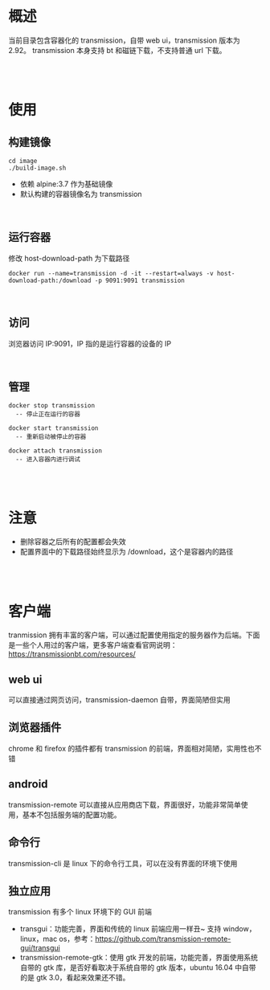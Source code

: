 # 概述
当前目录包含容器化的 transmission，自带 web ui，transmission 版本为 2.92。
transmission 本身支持 bt 和磁链下载，不支持普通 url 下载。


<br>
<br>

# 使用
## 构建镜像
```
cd image
./build-image.sh
```
- 依赖 alpine:3.7 作为基础镜像
- 默认构建的容器镜像名为 transmission

<br>

## 运行容器
修改 host-download-path 为下载路径
```
docker run --name=transmission -d -it --restart=always -v host-download-path:/download -p 9091:9091 transmission
```

<br>

## 访问
浏览器访问 IP:9091，IP 指的是运行容器的设备的 IP

<br>

## 管理
```
docker stop transmission
  -- 停止正在运行的容器
  
docker start transmission
  -- 重新启动被停止的容器
  
docker attach transmission
  -- 进入容器内进行调试
```

<br>
<br>

# 注意

- 删除容器之后所有的配置都会失效
- 配置界面中的下载路径始终显示为 /download，这个是容器内的路径


<br>
<br>

# 客户端
tranmission 拥有丰富的客户端，可以通过配置使用指定的服务器作为后端。下面是一些个人用过的客户端，更多客户端查看官网说明：https://transmissionbt.com/resources/

## web ui
可以直接通过网页访问，transmission-daemon 自带，界面简陋但实用

## 浏览器插件
chrome 和 firefox 的插件都有 transmission 的前端，界面相对简陋，实用性也不错

## android
transmission-remote 可以直接从应用商店下载，界面很好，功能非常简单使用，基本不包括服务端的配置功能。

## 命令行
transmission-cli 是 linux 下的命令行工具，可以在没有界面的环境下使用

## 独立应用
transmission 有多个 linux 环境下的 GUI 前端
- transgui：功能完善，界面和传统的 linux 前端应用一样丑~ 支持 window，linux，mac os，参考：https://github.com/transmission-remote-gui/transgui
- transmission-remote-gtk：使用 gtk 开发的前端，功能完善，界面使用系统自带的 gtk 库，是否好看取决于系统自带的 gtk 版本，ubuntu 16.04 中自带的是 gtk 3.0，看起来效果还不错。
